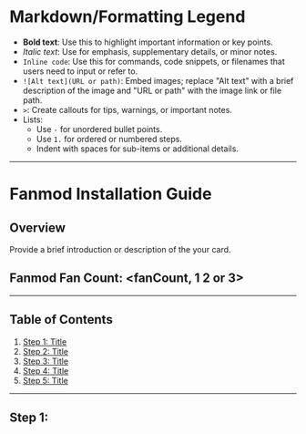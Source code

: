 # Markdown/Formatting Legend
- **Bold text**: Use this to highlight important information or key points.
- _Italic text_: Use for emphasis, supplementary details, or minor notes.
- `Inline code`: Use this for commands, code snippets, or filenames that users need to input or refer to.
- `![Alt text](URL or path)`: Embed images; replace "Alt text" with a brief description of the image and "URL or path" with the image link or file path.
- `>`: Create callouts for tips, warnings, or important notes.
- Lists:
  - Use `-` for unordered bullet points.
  - Use `1.` for ordered or numbered steps.
  - Indent with spaces for sub-items or additional details.

---

# <Name of your Graphics Card> Fanmod Installation Guide

## Overview
Provide a brief introduction or description of the your card.

## Fanmod Fan Count: <fanCount, 1 2 or 3>

---

## Table of Contents
1. [Step 1: Title](#step-1-title)
2. [Step 2: Title](#step-2-title)
3. [Step 3: Title](#step-3-title)
4. [Step 4: Title](#step-4-title)
5. [Step 5: Title](#step-5-title)

---

## Step 1: <Title>

<Image 1>

### Instructions:
1. _Describe the first action to take in detail._
2. _Include any tips or details users might need._

### Tools and Materials Needed:
- **List all required tools and materials.**


---

## Step 2: <Title>

<Image 2>

### Instructions:
1. _Describe the actions required._
2. _Provide additional details if necessary._

### Tools and Materials Needed:
- **List all required tools and materials.**


---

## Step 3: <Title>

<Image 3>

### Instructions:
1. _Describe the actions required._
2. _Provide additional details if necessary._

### Tools and Materials Needed:
- **List all required tools and materials.**


---

## Step 4: <Title>

<Image 4>

### Instructions:
1. _Describe the actions required._
2. _Provide additional details if necessary._

### Tools and Materials Needed:
- **List all required tools and materials.**


---

## Step 5: <Title>

<Image 5>

### Instructions:
1. _Describe the actions required._
2. _Provide additional details if necessary._

### Tools and Materials Needed:
- **List all required tools and materials.**


---

> ⚠️ **Warning**: Highlight potential pitfalls or important precautions.
> 💡 **Tip**: Add helpful hints or insights here.
